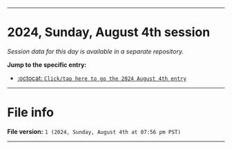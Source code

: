 
***

# 2024, Sunday, August 4th session

_Session data for this day is available in a separate repository._

**Jump to the specific entry:**

- [:octocat: `Click/tap here to go the 2024 August 4th entry`](https://github.com/seanpm2001/SeansLifeArchive_Images_TinyTower_Y2024/tree/SeansLifeArchive_Images_TinyTower_Y2024_Main-dev/2024/08_August/04/)

***

# File info

**File version:** `1 (2024, Sunday, August 4th at 07:56 pm PST)`

***
